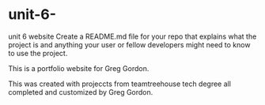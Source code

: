# unit-6-
unit 6 website
Create a README.md file for your repo that explains what the project is and anything your user or fellow developers might
need to know to use the project.

This is a portfolio website for Greg Gordon.

This was created with projeccts from teamtreehouse tech degree all completed and customized by Greg Gordon.
